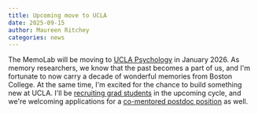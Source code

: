 ```yaml
---
title: Upcoming move to UCLA
date: 2025-09-15
author: Maureen Ritchey
categories: news
---
```


The MemoLab will be moving to [UCLA Psychology](https://www.psych.ucla.edu/) in January 2026. As memory researchers, we know that the past becomes a part of us, and I'm fortunate to now carry a decade of wonderful memories from Boston College. At the same time, I'm excited for the chance to build something new at UCLA. I'll be [recruiting grad students](/gradapps) in the upcoming cycle, and we're welcoming applications for a [co-mentored postdoc position](/news/2025-09-15-postdoc-2025.html) as well.

